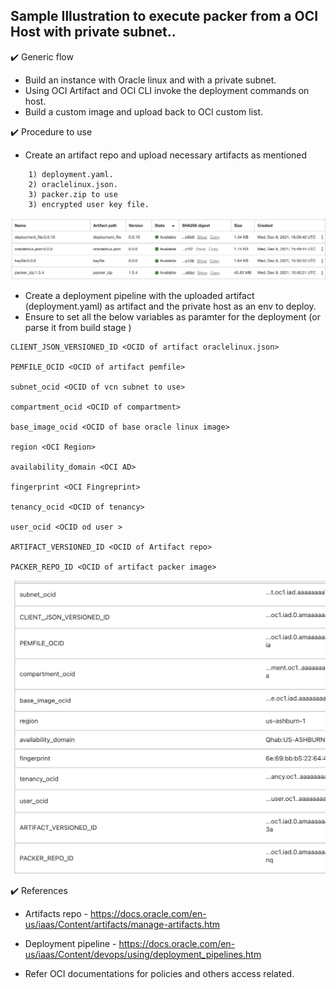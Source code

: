 Sample Illustration to execute packer from a OCI Host with private subnet..
-------

✔️ Generic flow 

- Build an instance with Oracle linux and with a private subnet.
- Using OCI Artifact and OCI CLI invoke the deployment commands on host.
- Build a custom image and upload back to OCI custom list.



✔️ Procedure to use 

- Create an artifact repo and upload necessary artifacts as mentioned 

```
    1) deployment.yaml.
    2) oraclelinux.json.
    3) packer.zip to use
    3) encrypted user key file.
```

![](images/artifact.png)

- Create a deployment pipeline with the uploaded artifact (deployment.yaml) as artifact and the private host as an env to deploy.
- Ensure to set all the below variables as paramter for the deployment (or parse it from build stage )

```
CLIENT_JSON_VERSIONED_ID <OCID of artifact oraclelinux.json>

PEMFILE_OCID <OCID of artifact pemfile>

subnet_ocid <OCID of vcn subnet to use>

compartment_ocid <OCID of compartment>

base_image_ocid <OCID of base oracle linux image>

region <OCI Region>

availability_domain <OCI AD>

fingerprint <OCI Fingreprint>

tenancy_ocid <OCID of tenancy>

user_ocid <OCID od user >

ARTIFACT_VERSIONED_ID <OCID of Artifact repo>

PACKER_REPO_ID <OCID of artifact packer image>

```

![](images/deploy_param.png)

✔️ References

- Artifacts repo - https://docs.oracle.com/en-us/iaas/Content/artifacts/manage-artifacts.htm 

- Deployment pipeline - https://docs.oracle.com/en-us/iaas/Content/devops/using/deployment_pipelines.htm 

- Refer OCI documentations for policies and others access related.